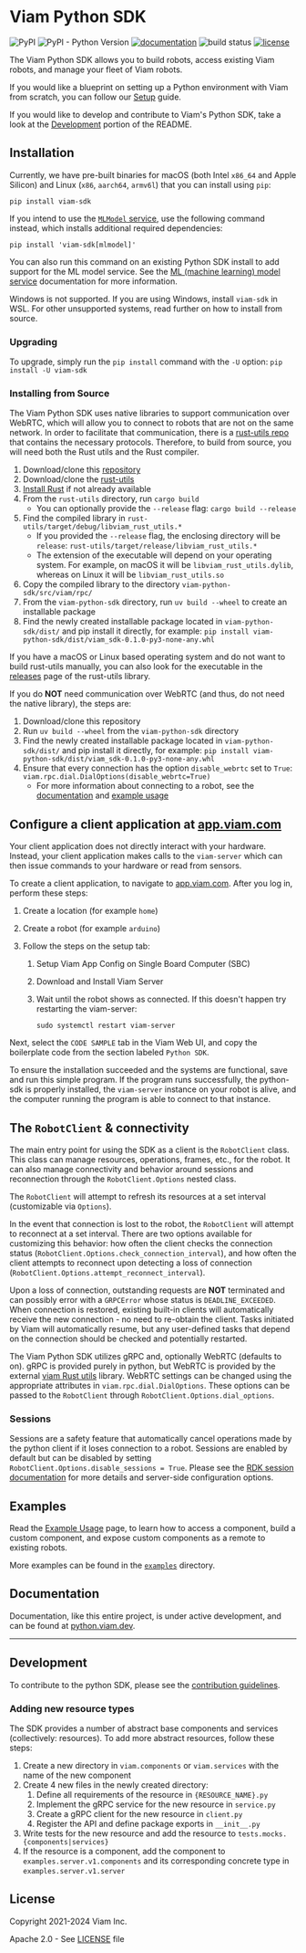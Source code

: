 # Viam Python SDK

![PyPI](https://img.shields.io/pypi/v/viam-sdk)
![PyPI - Python Version](https://img.shields.io/pypi/pyversions/viam-sdk)
[![documentation](https://img.shields.io/static/v1?label=docs&message=python.viam.dev&color=lightgray)](https://python.viam.dev)
![build status](https://github.com/viamrobotics/python-sdk/actions/workflows/test.yml/badge.svg)
[![license](https://img.shields.io/badge/license-Apache_2.0-blue)](https://github.com/viamrobotics/viam-python-sdk/blob/main/LICENSE)

The Viam Python SDK allows you to build robots, access existing Viam robots, and manage your fleet of Viam robots.

If you would like a blueprint on setting up a Python environment with Viam from scratch, you can follow our [Setup](https://python.viam.dev/#installing-from-source) guide.

If you would like to develop and contribute to Viam's Python SDK, take a look at the [Development](#development) portion of the README.

## Installation

Currently, we have pre-built binaries for macOS (both Intel `x86_64` and Apple Silicon) and Linux (`x86`, `aarch64`, `armv6l`) that you can install using `pip`:

`pip install viam-sdk`

If you intend to use the [`MLModel` service](https://python.viam.dev/autoapi/viam/services/mlmodel/mlmodel/index.html#viam.services.mlmodel.mlmodel.MLModel), use the following command instead, which installs additional required dependencies:

`pip install 'viam-sdk[mlmodel]'`

You can also run this command on an existing Python SDK install to add support for the ML model service.
See the [ML (machine learning) model service](https://docs.viam.com/data-ai/ai/deploy/) documentation for more information.

Windows is not supported. If you are using Windows, install `viam-sdk` in WSL. For other unsupported systems, read further on how to install from source.

### Upgrading

To upgrade, simply run the `pip install` command with the `-U` option:
`pip install -U viam-sdk`

### Installing from Source

The Viam Python SDK uses native libraries to support communication over WebRTC, which will allow you to connect to robots that are not on the same network. In order to facilitate that communication, there is a [rust-utils repo](https://github.com/viamrobotics/rust-utils) that contains the necessary protocols. Therefore, to build from source, you will need both the Rust utils and the Rust compiler.

1. Download/clone this [repository](https://github.com/viamrobotics/viam-python-sdk)
1. Download/clone the [rust-utils](https://github.com/viamrobotics/rust-utils)
1. [Install Rust](https://www.rust-lang.org/tools/install) if not already available
1. From the `rust-utils` directory, run `cargo build`
   - You can optionally provide the `--release` flag: `cargo build --release`
1. Find the compiled library in `rust-utils/target/debug/libviam_rust_utils.*`
   - If you provided the `--release` flag, the enclosing directory will be `release`: `rust-utils/target/release/libviam_rust_utils.*`
   - The extension of the executable will depend on your operating system. For example, on macOS it will be `libviam_rust_utils.dylib`, whereas on Linux it will be `libviam_rust_utils.so`
1. Copy the compiled library to the directory `viam-python-sdk/src/viam/rpc/`
1. From the `viam-python-sdk` directory, run `uv build --wheel` to create an installable package
1. Find the newly created installable package located in `viam-python-sdk/dist/` and pip install it directly, for example: `pip install viam-python-sdk/dist/viam_sdk-0.1.0-py3-none-any.whl`

If you have a macOS or Linux based operating system and do not want to build rust-utils manually, you can also look for the executable in the [releases](https://github.com/viamrobotics/rust-utils/releases/latest) page of the rust-utils library.

If you do **NOT** need communication over WebRTC (and thus, do not need the native library), the steps are:

1. Download/clone this repository
1. Run `uv build --wheel` from the `viam-python-sdk` directory
1. Find the newly created installable package located in `viam-python-sdk/dist/` and pip install it directly, for example: `pip install viam-python-sdk/dist/viam_sdk-0.1.0-py3-none-any.whl`
1. Ensure that every connection has the option `disable_webrtc` set to `True`: `viam.rpc.dial.DialOptions(disable_webrtc=True)`
   - For more information about connecting to a robot, see the [documentation](https://python.viam.dev) and [example usage](https://python.viam.dev/examples/example.html)

## Configure a client application at [app.viam.com](https://app.viam.com)

Your client application does not directly interact with your hardware. Instead, your client application makes calls to the `viam-server` which can then issue commands to your hardware or read from sensors.

To create a client application, to navigate to [app.viam.com](https://app.viam.com). After you log in, perform these steps:

1. Create a location (for example `home`)
2. Create a robot (for example `arduino`)
3. Follow the steps on the setup tab:

   1. Setup Viam App Config on Single Board Computer (SBC)
   2. Download and Install Viam Server
   3. Wait until the robot shows as connected. If this doesn't happen try restarting the viam-server:

      ```
      sudo systemctl restart viam-server
      ```

Next, select the `CODE SAMPLE` tab in the Viam Web UI, and copy the boilerplate code from the section labeled `Python SDK`.

To ensure the installation succeeded and the systems are functional, save and run this simple program. If the program runs successfully, the python-sdk is properly installed, the `viam-server` instance on your robot is alive, and the computer running the program is able to connect to that instance.

## The `RobotClient` & connectivity

The main entry point for using the SDK as a client is the `RobotClient` class. This class can manage resources, operations, frames, etc., for the robot. It can also manage connectivity and behavior around sessions and reconnection through the `RobotClient.Options` nested class.

The `RobotClient` will attempt to refresh its resources at a set interval (customizable via `Options`).

In the event that connection is lost to the robot, the `RobotClient` will attempt to reconnect at a set interval. There are two options available for customizing this behavior: how often the client checks the connection status (`RobotClient.Options.check_connection_interval`), and how often the client attempts to reconnect upon detecting a loss of connection (`RobotClient.Options.attempt_reconnect_interval`).

Upon a loss of connection, outstanding requests are **NOT** terminated and can possibly error with a `GRPCError` whose status is `DEADLINE_EXCEEDED`. When connection is restored, existing built-in clients will automatically receive the new connection - no need to re-obtain the client. Tasks initiated by Viam will automatically resume, but any user-defined tasks that depend on the connection should be checked and potentially restarted.

The Viam Python SDK utilizes gRPC and, optionally WebRTC (defaults to on). gRPC is provided purely in python, but WebRTC is provided by the external [viam Rust utils](https://github.com/viamrobotics/rust-utils) library. WebRTC settings can be changed using the appropriate attributes in `viam.rpc.dial.DialOptions`. These options can be passed to the `RobotClient` through `RobotClient.Options.dial_options`.

### Sessions

Sessions are a safety feature that automatically cancel operations made by the python client if it loses connection to a robot. Sessions are enabled by default but can be disabled by setting `RobotClient.Options.disable_sessions = True`. Please see the [RDK session documentation](https://pkg.go.dev/go.viam.com/rdk/session) for more details and server-side configuration options.

## Examples

Read the [Example Usage](https://python.viam.dev/examples/example.html) page, to learn how to access a component, build a custom component, and expose
custom components as a remote to existing robots.

More examples can be found in the [`examples`](https://github.com/viamrobotics/viam-python-sdk/tree/main/examples) directory.

## Documentation

Documentation, like this entire project, is under active development, and can be found at [python.viam.dev](https://python.viam.dev).

---

## Development

To contribute to the python SDK, please see the [contribution guidelines](https://python.viam.dev/contributing.html).

### Adding new resource types

The SDK provides a number of abstract base components and services (collectively: resources). To add more abstract resources, follow these steps:

1. Create a new directory in `viam.components` or `viam.services` with the name of the new component
1. Create 4 new files in the newly created directory:
   1. Define all requirements of the resource in `{RESOURCE_NAME}.py`
   1. Implement the gRPC service for the new resource in `service.py`
   1. Create a gRPC client for the new resource in `client.py`
   1. Register the API and define package exports in `__init__.py`
1. Write tests for the new resource and add the resource to `tests.mocks.{components|services}`
1. If the resource is a component, add the component to `examples.server.v1.components` and its corresponding concrete type in `examples.server.v1.server`

## License

Copyright 2021-2024 Viam Inc.

Apache 2.0 - See [LICENSE](https://github.com/viamrobotics/viam-python-sdk/blob/main/LICENSE) file

